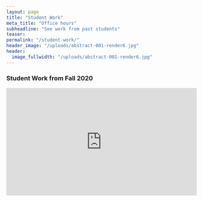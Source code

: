 ```yaml
---
layout: page
title: "Student Work"
meta_title: "Office hours"
subheadline: "See work from past students"
teaser:
permalink: "/student-work/"
header_image: "/uploads/abstract-001-render6.jpg"
header:
  image_fullwidth: "/uploads/abstract-001-render6.jpg"
---
```

### Student Work from Fall 2020

<div style='padding:56.25% 0 0 0;position:relative;'><iframe src='https://vimeo.com/showcase/7888358/embed' allowfullscreen frameborder='0' style='position:absolute;top:0;left:0;width:100%;height:100%;'></iframe></div>